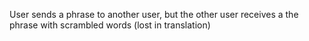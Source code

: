 User sends a phrase to another user, but the other user receives a the phrase with scrambled words (lost in translation)
